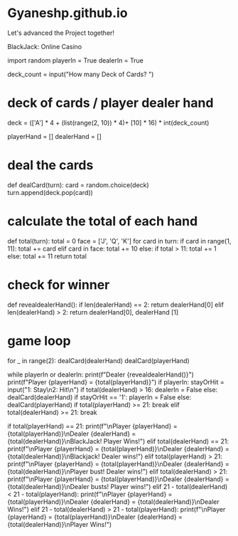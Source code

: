 # Gyaneshp.github.io
Let's advanced the Project together!

BlackJack: Online Casino

import random
playerIn = True
dealerIn = True

deck_count = input("How many Deck of Cards? ")

# deck of cards / player dealer hand
deck = (['A'] * 4 + (list(range(2, 10)) * 4)+ [10] * 16) * int(deck_count)

playerHand = []
dealerHand = []

# deal the cards
def dealCard(turn):
    card = random.choice(deck)
    turn.append(deck.pop(card))

# calculate the total of each hand
def total(turn):
    total = 0
    face = ['J', 'Q', 'K']
    for card in turn:
        if card in range(1, 11):
            total += card
        elif card in face:
            total += 10
        else:
            if total > 11:
                total += 1
            else:
                total += 11
    return total

# check for winner
def revealdealerHand():
    if len(dealerHand) == 2:
        return dealerHand[0]
    elif len(dealerHand) > 2:
        return dealerHand[0], dealerHand [1]

# game loop
for _ in range(2):
    dealCard(dealerHand)
    dealCard(playerHand)

while playerIn or dealerIn:
    print(f"Dealer {revealdealerHand()}")
    print(f"Player {playerHand} = {total(playerHand)}")
    if playerIn:
        stayOrHit = input("1: Stay\n2: Hit\n")
    if total(dealerHand) > 16:
        dealerIn = False
    else:
        dealCard(dealerHand)
    if stayOrHit == '1':
        playerIn = False
    else:
        dealCard(playerHand)
    if total(playerHand) >= 21:
        break
    elif total(dealerHand) >= 21:
        break

if total(playerHand) == 21:
    print(f"\nPlayer {playerHand} = {total(playerHand)}\nDealer {dealerHand} = {total(dealerHand)}\nBlackJack! Player Wins!")
elif total(dealerHand) == 21:
    print(f"\nPlayer {playerHand} = {total(playerHand)}\nDealer {dealerHand} = {total(dealerHand)}\nBlackjack! Dealer wins!")
elif total(playerHand) > 21:
    print(f"\nPlayer {playerHand} = {total(playerHand)}\nDealer {dealerHand} = {total(dealerHand)}\nPlayer bust! Dealer wins!")
elif total(dealerHand) > 21:
    print(f"\nPlayer {playerHand} = {total(playerHand)}\nDealer {dealerHand} = {total(dealerHand)}\nDealer busts! Player wins!")
elif 21 - total(dealerHand) < 21 - total(playerHand):
    print(f"\nPlayer {playerHand} = {total(playerHand)}\nDealer {dealerHand} = {total(dealerHand)}\nDealer Wins!")
elif 21 - total(dealerHand) > 21 - total(playerHand):
    print(f"\nPlayer {playerHand} = {total(playerHand)}\nDealer {dealerHand} = {total(dealerHand)}\nPlayer Wins!")
